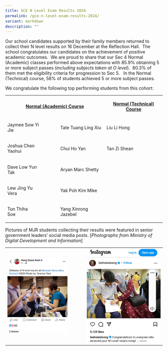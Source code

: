 ```yaml
---
title: GCE N Level Exam Results 2024
permalink: /gce-n-level-exam-results-2024/
variant: markdown
description: ""
---
```

<p>Our school candidates supported by their family members returned to collect
their N level results on 16 December at the Reflection Hall.&nbsp; The
school congratulates our candidates on the achievement of positive academic
outcomes.&nbsp; We are proud to share that our Sec 4 Normal (Academic)
classes performed above expectations with 85.9% obtaining 5 or more subject
passes (<em>including subjects taken at O level</em>).&nbsp; 80.3% of them
met the eligibility criteria for progression to Sec 5.&nbsp;&nbsp; In the
Normal (Technical) course, 58% of students achieved 5 or more subject passes.</p>
<p>We congratulate the following top performing students from this cohort:</p>
<table style="minWidth: 75px">
<colgroup>
<col>
<col>
<col>
</colgroup>
<tbody>
<tr>
<th rowspan="1" colspan="2">
<p><strong><u>Normal (Academic) Course</u></strong>
</p>
</th>
<th rowspan="1" colspan="1">
<p><strong><u>Normal (Technical) Course</u></strong>
</p>
</th>
</tr>
<tr>
<td rowspan="1" colspan="1">
<p>Jaymee Sow Yi Jie&nbsp;&nbsp;&nbsp;&nbsp;&nbsp;&nbsp;&nbsp;&nbsp;&nbsp;&nbsp;</p>
</td>
<td rowspan="1" colspan="1">
<p>Tate Tuang Ling Xiu</p>
</td>
<td rowspan="1" colspan="1">
<p>Liu Li Hong</p>
</td>
</tr>
<tr>
<td rowspan="1" colspan="1">
<p>Joshua Chen Yaohui&nbsp;&nbsp;&nbsp;&nbsp;&nbsp;&nbsp;&nbsp;</p>
</td>
<td rowspan="1" colspan="1">
<p>Chui Ho Yan</p>
</td>
<td rowspan="1" colspan="1">
<p>Tan Zi Shean</p>
</td>
</tr>
<tr>
<td rowspan="1" colspan="1">
<p>Dave Low Yun Tak&nbsp;&nbsp;&nbsp;&nbsp;&nbsp;&nbsp;&nbsp;&nbsp;&nbsp;&nbsp;&nbsp;</p>
</td>
<td rowspan="1" colspan="1">
<p>Aryan Marc Shetty</p>
</td>
<td rowspan="1" colspan="1">
<p></p>
</td>
</tr>
<tr>
<td rowspan="1" colspan="1">
<p>Lew Jing Yu Vera&nbsp;&nbsp;&nbsp;&nbsp;&nbsp;&nbsp;&nbsp;&nbsp;&nbsp;&nbsp;&nbsp;&nbsp;&nbsp;</p>
</td>
<td rowspan="1" colspan="1">
<p>Yak Poh Kim Mike</p>
</td>
<td rowspan="1" colspan="1">
<p></p>
</td>
</tr>
<tr>
<td rowspan="1" colspan="1">
<p>Tun Thiha Soe&nbsp;&nbsp;&nbsp;&nbsp;&nbsp;&nbsp;&nbsp;&nbsp;&nbsp;&nbsp;&nbsp;&nbsp;&nbsp;&nbsp;&nbsp;&nbsp;&nbsp;</p>
</td>
<td rowspan="1" colspan="1">
<p>Yang Xinrong Jazebel</p>
</td>
<td rowspan="1" colspan="1">
<p></p>
</td>
</tr>
</tbody>
</table>
<p>Pictures of MJR students collecting their results were featured in senior
government leaders’ social media posts. [<em>Photographs from Ministry of Digital Development and Information</em>]</p>
<table style="minWidth: 50px">
<colgroup>
<col>
<col>
</colgroup>
<tbody>
<tr>
<td rowspan="1" colspan="1">
<div class="isomer-image-wrapper">
<img style="width: 80%;" height="auto" width="100%" alt="" src="/images/Spotlight/2025 N Level Result/insta2.jpg">
</div>
</td>
<td rowspan="1" colspan="1">
<div class="isomer-image-wrapper">
<img style="width: 100%" height="auto" width="100%" alt="" src="/images/Spotlight/2025 N Level Result/insta1.jpg">
</div>
</td>
</tr>
</tbody>
</table>
<p></p>